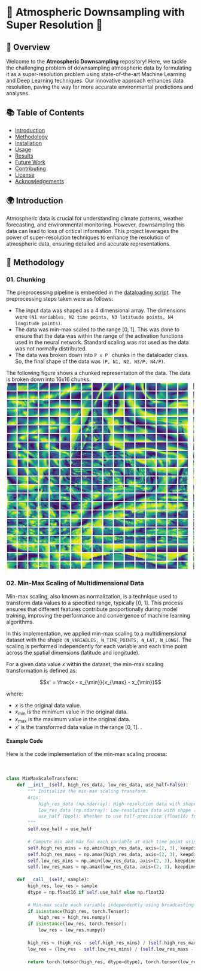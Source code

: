 # 🌌 Atmospheric Downsampling with Super Resolution 🌌

## 🚀 Overview

Welcome to the **Atmospheric Downsampling** repository! Here, we tackle the challenging problem of downsampling atmospheric data by formulating it as a super-resolution problem using state-of-the-art Machine Learning and Deep Learning techniques. Our innovative approach enhances data resolution, paving the way for more accurate environmental predictions and analyses.

## 📚 Table of Contents

- [Introduction](#introduction)
- [Methodology](#-methodology)
- [Installation](#installation)
- [Usage](#usage)
- [Results](#results)
- [Future Work](#future-work)
- [Contributing](#contributing)
- [License](#license)
- [Acknowledgements](#acknowledgements)

## 🌍 Introduction

Atmospheric data is crucial for understanding climate patterns, weather forecasting, and environmental monitoring. However, downsampling this data can lead to loss of critical information. This project leverages the power of super-resolution techniques to enhance the resolution of atmospheric data, ensuring detailed and accurate representations.

## 🧠 Methodology
### 01. Chunking
The preprocessing pipeline is embedded in the [dataloading script](02-dataloading.py). The preprocessing steps taken were as follows:
- The input data was shaped as a 4 dimensional array. The dimensions were ```(N1 variables, N2 time points, N3 latituude points, N4 longitude points)```. 
- The data was min-max scaled to the range [0, 1]. This was done to ensure that the data was within the range of the activation functions used in the neural network. Standard scaling was not used as the data was not normally distributed.
- The data was broken down into ```P x P ``` chunks in the dataloader class. So, the final shape of the data was ```(P, N1, N2, N3/P, N4/P)```.

The following figure shows a chunked representation of the data. The data is broken down into 16x16 chunks. 
<img src = "Images/chunks.png"  alt="Chunked Data" width="600" height="500">

### 02. Min-Max Scaling of Multidimensional Data

Min-max scaling, also known as normalization, is a technique used to transform data values to a specified range, typically [0, 1]. This process ensures that different features contribute proportionally during model training, improving the performance and convergence of machine learning algorithms. 

In this implementation, we applied min-max scaling to a multidimensional dataset with the shape `(N_VARIABLES, N_TIME_POINTS, N_LAT, N_LONG)`. The scaling is performed independently for each variable and each time point across the spatial dimensions (latitude and longitude).


For a given data value $x$ within the dataset, the min-max scaling transformation is defined as:

$$x' = \frac{x - x_{\min}}{x_{\max} - x_{\min}}$$

where:
- $x$ is the original data value.
- $x_{\min}$ is the minimum value in the original data.
- $x_{\max}$ is the maximum value in the original data.
- $x'$ is the transformed data value in the range [0, 1].
.

#### Example Code

Here is the code implementation of the min-max scaling process:

```python


class MinMaxScaleTransform:
    def __init__(self, high_res_data, low_res_data, use_half=False):
        """ Initialize the min-max scaling transform.
        Args:
            high_res_data (np.ndarray): High-resolution data with shape (N_VARIABLES, N_TIME_POINTS, N_LAT, N_LONG).
            low_res_data (np.ndarray): Low-resolution data with shape (N_VARIABLES, N_TIME_POINTS, N_LAT, N_LONG).
            use_half (bool): Whether to use half-precision (float16) for the transformed data.
        """
        self.use_half = use_half
        
        # Compute min and max for each variable at each time point using numpy
        self.high_res_mins = np.amin(high_res_data, axis=(2, 3), keepdims=True)
        self.high_res_maxs = np.amax(high_res_data, axis=(2, 3), keepdims=True)
        self.low_res_mins = np.amin(low_res_data, axis=(2, 3), keepdims=True)
        self.low_res_maxs = np.amax(low_res_data, axis=(2, 3), keepdims=True)

    def __call__(self, sample):
        high_res, low_res = sample
        dtype = np.float16 if self.use_half else np.float32
        
        # Min-max scale each variable independently using broadcasting
        if isinstance(high_res, torch.Tensor):
            high_res = high_res.numpy()
        if isinstance(low_res, torch.Tensor):
            low_res = low_res.numpy()
        
        high_res = (high_res - self.high_res_mins) / (self.high_res_maxs - self.high_res_mins)
        low_res = (low_res - self.low_res_mins) / (self.low_res_maxs - self.low_res_mins)
        
        return torch.tensor(high_res, dtype=dtype), torch.tensor(low_res, dtype=dtype)
```